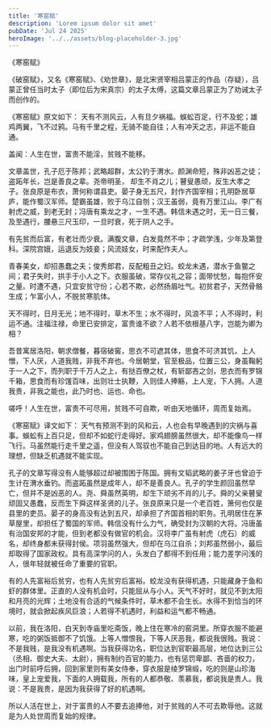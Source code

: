```yaml
---
title: '寒窑赋'
description: 'Lorem ipsum dolor sit amet'
pubDate: 'Jul 24 2025'
heroImage: '../../assets/blog-placeholder-3.jpg'
---
```


《寒窑赋》

  《破窑赋》，又名《寒窑赋》、《劝世章》，是北宋贤宰相吕蒙正的作品（存疑），吕蒙正曾任当时太子（即位后为宋真宗）的太子太傅，这篇文章吕蒙正为了劝诫太子而创作的。
  
《寒窑赋》原文如下：
天有不测风云，人有旦夕祸福。蜈蚣百足，行不及蛇；雄鸡两翼，飞不过鸦。马有千里之程，无骑不能自往；人有冲天之志，非运不能自通。

盖闻：人生在世，富贵不能淫，贫贱不能移。

文章盖世，孔子厄于陈邦；武略超群，太公钓于渭水。颜渊命短，殊非凶恶之徒；盗跖年长，岂是善良之辈。尧帝明圣， 却生不肖之儿；瞽叟愚顽，反生大孝之子。张良原是布衣，萧何称谓县吏。晏子身无五尺，封作齐国宰相；孔明卧居草庐，能作蜀汉军师。楚霸虽雄，败于乌江自刎；汉王虽弱，竟有万里江山。李广有射虎之威，到老无封；冯唐有乘龙之才，一生不遇。韩信未遇之时，无一日三餐，及至遇行，腰悬三尺玉印，一旦时衰，死于阴人之手。

有先贫而后富，有老壮而少衰。满腹文章，白发竟然不中；才疏学浅，少年及第登科。深院宫娥，运退反为妓妾；风流妓女，时来配作夫人。

青春美女，却招愚蠢之夫；俊秀郎君，反配粗丑之妇。蛟龙未遇，潜水于鱼鳖之间；君子失时，拱手于小人之下。衣服虽破，常存仪礼之容；面带忧愁，每抱怀安之量。时遭不遇，只宜安贫守份；心若不欺，必然扬眉吐气。初贫君子，天然骨骼生成；乍富小人，不脱贫寒肌体。

天不得时，日月无光；地不得时，草木不生；水不得时，风浪不平；人不得时，利运不通。注福注禄，命里已安排定，富贵谁不欲？人若不依根基八字，岂能为卿为相？

吾昔寓居洛阳，朝求僧餐，暮宿破窖，思衣不可遮其体，思食不可济其饥，上人憎，下人厌，人道我贱，非我不弃也。今居朝堂，官至极品，位置三公，身虽鞠躬于一人之下，而列职于千万人之上，有挞百僚之杖，有斩鄙吝之剑，思衣而有罗锦千箱，思食而有珍馐百味，出则壮士执鞭，入则佳人捧觞，上人宠，下人拥。人道我贵，非我之能也，此乃时也、运也、命也。

嗟呼！人生在世，富贵不可尽用，贫贱不可自欺，听由天地循环，周而复始焉。


《寒窑赋》译文如下：
天气有预测不到的风和云，人也会有早晚遇到的灾祸与喜事。蜈蚣有上百只足，但却不如蛇行走得好。家鸡翅膀虽然很大，却不能像鸟一样飞行。马虽然能行走千里之遥，但没有人驾驭也不能自己到达目的地。人有远大的理想，但缺乏机遇就不能实现。

孔子的文章写得没有人能够超过却被围困于陈国。拥有文韬武略的姜子牙也曾迫于生计在渭水垂钓。而盗跖虽然是成年人，却不是善良人。孔子的学生颜回虽然早亡，但并不是凶恶的人。尧、舜虽然英明，却生下顽劣不肖的儿子。舜的父亲瞽叟顽固又愚蠢，反而生下舜这样圣贤的儿子。张良原来只是一个老百姓，箫何也仅是县里的吏员。晏子的身高没有达到五尺，却承担了齐国首相的职务。孔明居住在茅草屋里，却担任了蜀国的军师。韩信没有什么力气，确受封为汉朝的大将。冯唐虽有治国安邦的才能，但到老都没有做官的机会。汉将李广虽有射虎（虎石）的威名，却终身都未获得封侯。项羽虽然强大，但却在乌江自杀；刘邦虽然弱小，最后却取得了国家政权。具有高深学问的人，头发白了都得不到任用；能力差学问浅的人，很年轻就被任命了重要的官职。

有的人先富裕后贫穷，也有人先贫穷后富裕。蛟龙没有获得机遇，只能藏身于鱼和虾的群体里。正直的人没有机会时，只能屈从与小人。天气不好时，就见不到太阳和月亮的光辉；土地没有合适的气候条件时，草木都不会生长。水得不到恰当的环境时，就会掀起疾风巨浪；人若得不机遇时，利益和运气都不畅通。

以前，我在洛阳，白天到寺庙里吃斋饭，晚上住在寒冷的窑洞里。所穿衣服不能避寒，吃的粥饭抵御不了饥饿。上等人憎恨我，下等人厌恶我，都说我很贱。我说：不是我贱，是我没有机遇啊。当我获得功名，职位达到官职最高层，地位达到三公（丞相、御史大夫、太尉），拥有制约百官的能力，也有惩罚卑鄙、吝啬的权力，出门时前呼后拥，回到家里则有美女侍奉，穿衣服是绫罗锦缎，吃的则是山珍海味，皇上宠爱我，下面的人拥载我，所有的人都恭敬、羡慕我，都说我是贵人。我说：不是我贵，是因为我获得了好的机遇啊。

所以人活在世上，对于富贵的人不要去追捧他，对于贫贱的人不可去欺辱他。这就是为人处世周而复始的规律。